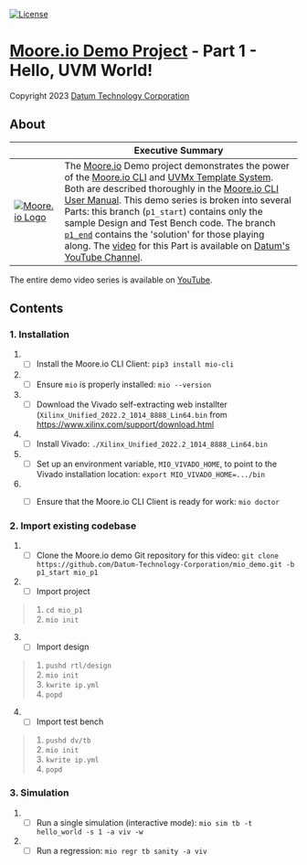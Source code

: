 [![License](https://img.shields.io/badge/License-GPL%203.0-blue.svg)](https://opensource.org/licenses/GPL-3.0)

# [Moore.io Demo Project](https://github.com/Datum-Technology-Corporation/mio_demo) - Part 1 - Hello, UVM World!
Copyright 2023 [Datum Technology Corporation](https://datumtc.ca/)

## About
|  | Executive Summary |
|-|-|
| [![Moore.io Logo](https://www.mooreio.com/content/images/logo.png)](https://www.mooreio.com/) | The [Moore.io](https://www.mooreio.com/) Demo project demonstrates the power of the [Moore.io CLI](https://mio-cli.readthedocs.io/en/latest/commands.html) and [UVMx Template System](https://mio-cli.readthedocs.io/en/latest/code_templates.html).  Both are described thoroughly in the [Moore.io CLI User Manual](https://mio-cli.readthedocs.io/en/latest/index.html).  This demo series is broken into several Parts: this branch (`p1_start`) contains only the sample Design and Test Bench code.  The branch [`p1_end`](https://github.com/Datum-Technology-Corporation/mio_demo/tree/p1_end) contains the 'solution' for those playing along.  The [video](https://www.youtube.com/channel/UCSqqT6JtmecBIoC_3DMLk0g) for this Part is available on [Datum's YouTube Channel](https://www.youtube.com/channel/UCSqqT6JtmecBIoC_3DMLk0g).

The entire demo video series is available on [YouTube](https://www.youtube.com/channel/UCSqqT6JtmecBIoC_3DMLk0g).

## Contents
### 1. Installation
1. - [ ] Install the Moore.io CLI Client: `pip3 install mio-cli`
2. - [ ] Ensure `mio` is properly installed: `mio --version`
3. - [ ] Download the Vivado self-extracting web installter (`Xilinx_Unified_2022.2_1014_8888_Lin64.bin` from https://www.xilinx.com/support/download.html
4. - [ ] Install Vivado: `./Xilinx_Unified_2022.2_1014_8888_Lin64.bin`
5. - [ ] Set up an environment variable, `MIO_VIVADO_HOME`, to point to the Vivado installation location: `export MIO_VIVADO_HOME=.../bin`
6. - [ ] Ensure that the Moore.io CLI Client is ready for work: `mio doctor`


### 2. Import existing codebase
1. - [ ] Clone the Moore.io demo Git repository for this video: `git clone https://github.com/Datum-Technology-Corporation/mio_demo.git -b p1_start mio_p1`
2. - [ ] Import project

> 1. `cd mio_p1`
> 2. `mio init`

3. - [ ] Import design

> 1. `pushd rtl/design`
> 2. `mio init`
> 3. `kwrite ip.yml`
> 4. `popd`

4. - [ ] Import test bench

> 1. `pushd dv/tb`
> 2. `mio init`
> 3. `kwrite ip.yml`
> 4. `popd`


### 3. Simulation
1. - [ ] Run a single simulation (interactive mode): `mio sim tb -t hello_world -s 1 -a viv -w`
2. - [ ] Run a regression: `mio regr tb sanity -a viv`
